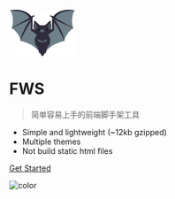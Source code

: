 ![logo](_media/logo.svg)

# FWS

> 简单容易上手的前端脚手架工具

- Simple and lightweight (~12kb gzipped)
- Multiple themes
- Not build static html files


[Get Started](#install)

<!-- 背景色 -->
![color](#fff)
